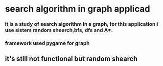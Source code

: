 # search algorithm  in graph applicad

### it is a study of search algorithm in a graph, for this application i use sistem random shearch,bfs, dfs and A*. 

### framework used pygame for graph 

## it's still not functional but random shearch
